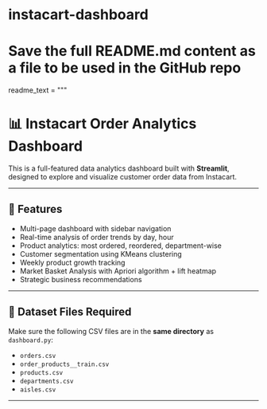 # instacart-dashboard

# Save the full README.md content as a file to be used in the GitHub repo

readme_text = """
# 📊 Instacart Order Analytics Dashboard

This is a full-featured data analytics dashboard built with **Streamlit**, designed to explore and visualize customer order data from Instacart.

---

## 🚀 Features

- Multi-page dashboard with sidebar navigation
- Real-time analysis of order trends by day, hour
- Product analytics: most ordered, reordered, department-wise
- Customer segmentation using KMeans clustering
- Weekly product growth tracking
- Market Basket Analysis with Apriori algorithm + lift heatmap
- Strategic business recommendations

---

## 📁 Dataset Files Required

Make sure the following CSV files are in the **same directory** as `dashboard.py`:

- `orders.csv`
- `order_products__train.csv`
- `products.csv`
- `departments.csv`
- `aisles.csv`

---

